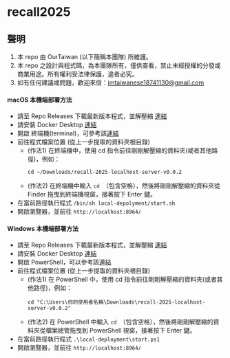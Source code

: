 # recall2025

## 聲明
1. 本 repo 由 OurTaiwan (以下簡稱本團隊) 所維護。
1. 本 repo 之設計與程式碼，為本團隊所有，僅供查看，禁止未經授權的分發或商業用途。所有權利受法律保護，違者必究。
1. 如有任何建議或問題，歡迎來信：<imtaiwanese18741130@gmail.com>

#### macOS 本機端部署方法
- 請至 Repo Releases 下載最新版本程式，並解壓縮 [連結](https://github.com/imtaiwanese18741130/recall-2025/releases/tag/localhost-server-v0.0.2)
- 請安裝 Docker Desktop [連結](https://docs.docker.com/desktop/setup/install/mac-install/)
- 開啟 終端機(terminal)，可參考該[連結](https://support.apple.com/zh-tw/guide/terminal/apd5265185d-f365-44cb-8b09-71a064a42125/mac)
- 前往程式檔案位置 (從上一步提取的資料夾根目錄)
    - (作法1) 在終端機中，使用 cd 指令前往剛剛解壓縮的資料夾(或者其他路徑)，例如：
        ```
        cd ~/Downloads/recall-2025-localhost-server-v0.0.2
        ```
    - (作法2) 在終端機中輸入 `cd `（包含空格），然後將剛剛解壓縮的資料夾從 Finder 拖曳到終端機視窗，接著按下 Enter 鍵。
- 在當前路徑執行程式 `/bin/sh local-depolyment/start.sh`
- 開啟瀏覽器，並前往 `http://localhost:8964/`

#### Windows 本機端部署方法
- 請至 Repo Releases 下載最新版本程式，並解壓縮 [連結](https://github.com/imtaiwanese18741130/recall-2025/releases/tag/localhost-server-v0.0.2)
- 請安裝 Docker Desktop [連結](https://docs.docker.com/desktop/setup/install/windows-install/)
- 開啟 PowerShell，可以參考該[連結](https://learn.microsoft.com/zh-tw/powershell/scripting/learn/ps101/01-getting-started?view=powershell-7.4)
- 前往程式檔案位置 (從上一步提取的資料夾根目錄)
    - (作法1) 在 PowerShell 中，使用 cd 指令前往剛剛解壓縮的資料夾(或者其他路徑)，例如：
        ```
        cd "C:\Users\你的使用者名稱\Downloads\recall-2025-localhost-server-v0.0.2"
        ```
    - (作法2) 在 PowerShell 中輸入 `cd `（包含空格），然後將剛剛解壓縮的資料夾從檔案總管拖曳到 PowerShell 視窗，接著按下 Enter 鍵。
- 在當前路徑執行程式 `.\local-deployment\start.ps1`
- 開啟瀏覽器，並前往 `http://localhost:8964/`
